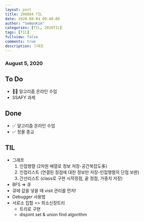 ```yaml
---
layout: post
title: 200804 TIL
date: 2020-08-04 09:40:00
author: "SeWonKim"
categories: [TIL, 2020TIL]
tags: [TIL]
fullview: false
comments: true
description: 그래프
---
```


### August 5, 2020

## To Do

- 👨‍💻 알고리즘 온라인 수업
- SSAFY 과제

## Done

- ✅ 알고리즘 온라인 수업
- ✅ 정올 종교

## TIL

- 그래프
  1. 인접행렬 (2차원 배열로 정보 저장-공간복잡도多)
  2. 인접리스트 (연결된 정점에 대한 정보만 저장-인접행렬의 단점 보완)
  3. 간선리스트 (class로 구현 시작정점, 끝 정점, 가중치 저장)
- BFS => 큐
- 큐에 값을 넣을 때 visit 관리를 먼저!
- Debugger 사용법
- 서로소 집합 => 최소신장트리
  - 트리로 구현
  - disjoint set & union find algorithm
